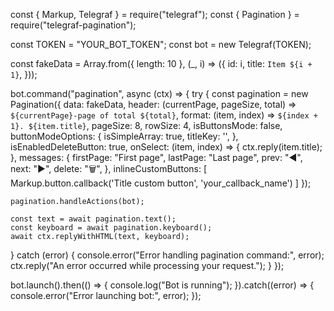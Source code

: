 const { Markup, Telegraf } = require("telegraf");
const { Pagination } = require("telegraf-pagination");

const TOKEN = "YOUR_BOT_TOKEN";
const bot = new Telegraf(TOKEN);

const fakeData = Array.from({ length: 10 }, (_, i) => ({
  id: i,
  title: `Item ${i + 1}`,
}));

bot.command("pagination", async (ctx) => {
  try {
    const pagination = new Pagination({
      data: fakeData,
      header: (currentPage, pageSize, total) =>
        `${currentPage}-page of total ${total}`,
      format: (item, index) => `${index + 1}. ${item.title}`,
      pageSize: 8,
      rowSize: 4,
      isButtonsMode: false,
      buttonModeOptions: {
        isSimpleArray: true,
        titleKey: '',
      },
      isEnabledDeleteButton: true,
      onSelect: (item, index) => {
        ctx.reply(item.title);
      },
      messages: {
        firstPage: "First page",
        lastPage: "Last page",
        prev: "◀️",
        next: "▶️",
        delete: "🗑",
      },
      inlineCustomButtons: [
        Markup.button.callback('Title custom button', 'your_callback_name')
      ]
    });

    pagination.handleActions(bot);

    const text = await pagination.text();
    const keyboard = await pagination.keyboard();
    await ctx.replyWithHTML(text, keyboard);
  } catch (error) {
    console.error("Error handling pagination command:", error);
    ctx.reply("An error occurred while processing your request.");
  }
});

bot.launch().then(() => {
  console.log("Bot is running");
}).catch((error) => {
  console.error("Error launching bot:", error);
});
